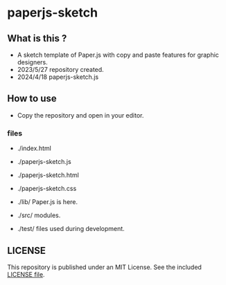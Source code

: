 # paperjs-sketch

## What is this ?

- A sketch template of Paper.js with copy and paste features for graphic designers.
- 2023/5/27 repository created.
- 2024/4/18 paperjs-sketch.js

## How to use

- Copy the repository and open in your editor.

### files

- ./index.html
- ./paperjs-sketch.js
- ./paperjs-sketch.html
- ./paperjs-sketch.css

- ./lib/ Paper.js is here.
- ./src/ modules.
- ./test/ files used during development.

## LICENSE

This repository is published under an MIT License. See the included [LICENSE file](./LICENSE.txt).
